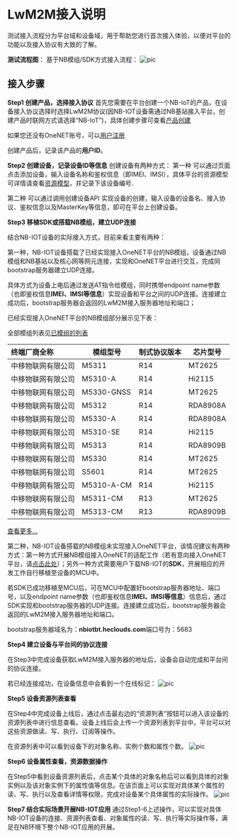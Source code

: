 # LwM2M接入说明

测试接入流程分为平台域和设备域，用于帮助您进行首次接入体验，以便对平台的功能以及接入协议有大致的了解。

**测试流程图**：
基于NB模组/SDK方式接入流程：
![pic](/images/LwM2M/接入流程说明.jpg)

## 接入步骤

**Step1 创建产品，选择接入协议**
首先您需要在平台创建一个NB-IoT的产品，在设备接入协议选择时选择LwM2M协议(因NB-IOT设备需通过NB基站接入平台，创建产品时联网方式请选择“NB-IoT”)，具体创建步骤可查看[产品创建](/book/easy-manual/product&device/product-create.md)

如果您还没有OneNET账号，可以[用户注册](/book/easy-manual/login.md)

创建产品后，记录该产品的**用户ID**。


**Step2 创建设备，记录设备ID等信息**
创建设备有两种方式：
第一种 可以通过页面点击添加设备，输入设备名称和鉴权信息（即IMEI、IMSI），具体平台的资源模型可详情请查看[资源模型](/book/introduce/resource-model.md)，并记录下该设备编号.

第二种 可以通过调用创建设备API 实现设备的创建，输入设备的设备名、接入协议、鉴权信息以及MasterKey等信息，即可在平台上创建设备。

**Step3 移植SDK或搭载NB模组，建立UDP连接**

结合NB-IOT设备的实际接入方式，目前来看主要有两种：

第一种，NB-IOT设备搭载了已经实现接入OneNET平台的NB模组，设备通过NB模组和NB基站以及核心网等网元连接，实现和OneNET平台进行交互，完成同bootstrap服务器建立UDP连接。

具体方式为设备上电后通过发送AT指令给模组，同时携带endpoint name参数（也即鉴权信息**IMEI、IMSI等信息**）实现设备和平台之间的UDP连接。连接建立成功后，bootstrap服务器会返回的LwM2M接入服务器地址和端口；

已经实现接入OneNET平台的NB模组部分展示见下表：

全部模组列表见[已模组的列表](/book/device-develop/multpro/LwM2M/module-list.md)

|	终端厂商全称	|	模组型号	|	制式协议版本	|	芯片型号	|
|:-----|----|----|----|
|	中移物联网有限公司	|	M5311	|	R14	|	MT2625	|
|	中移物联网有限公司	|	M5310-A	|	R14	|	Hi2115	|
|	中移物联网有限公司	|	M5330-GNSS	|	R14	|	MT2625	|
|	中移物联网有限公司	|	M5312	|	R14	|	RDA8908A	|
|	中移物联网有限公司	|	M5330-A	|	R14	|	RDA8908A	|
|	中移物联网有限公司	|	M5310-SE	|	R14	|	Hi2115	|
|	中移物联网有限公司	|	M5313	|	R14	|	RDA8909B	|
|	中移物联网有限公司	|	M5330	|	R14	|	MT2625	|
|	中移物联网有限公司	|	S5601	|	R14	|	MT2625	|
|	中移物联网有限公司	|	M5310-A-CM	|	R14	|	Hi2115	|
|	中移物联网有限公司	|	M5311-CM	|	R13	|	MT2625	|
|	中移物联网有限公司	|	M5313-CM	|	R13	|	RDA8909B	|
  [查看更多...](/book/device-develop/multpro/LwM2M/module-list.md)






第二种，NB-IOT设备搭载的NB模组未实现接入OneNET平台，该情况建议有两种方式：第一种方式开展NB模组接入OneNET的适配工作（若有意向接入OneNET平台，请[点击此处](https://open.iot.10086.cn/Partners/)）；另外一种方式需要用户下载NB-IOT的**SDK**，开展相应的开发工作自行移植至设备的MCU中。


若SDK已成功移植至MCU后，可在MCU中配置好bootstrap服务器地址、端口号，以及endpoint name参数（也即鉴权信息**IMEI、IMSI等信息**）信息后，通过SDK实现和bootstrap服务器的UDP连接。连接建立成功后，bootstrap服务器会返回的LwM2M接入服务器地址和端口。

bootstrap服务器域名为：**nbiotbt.heclouds.com**端口号为：5683 


**Step4 建立设备与平台间的协议连接**

在Step3中完成设备获取LwM2M接入服务器的地址后，设备会自动完成和平台间的协议连接。

若已经连接成功，在设备信息中会看到一个在线标记：
![pic](/images/LwM2M/设备在线.png)

**Step5 设备资源列表查看**	

在Step4中完成设备上线后，通过点击最右边的“资源列表”按钮可以进入该设备的资源列表中进行信息查看。设备上线后会上传一个资源列表到平台中，平台可以对这些资源做读、写、执行、订阅等操作。

在资源列表中可以看到设备下的对象名称、实例个数和属性个数。
![pic](/images/LwM2M/实例属性.png)

**Step6 设备属性查看，资源数据操作**

在Step5中看到设备资源列表后，点击某个具体的对象名称后可以看到具体的对象实例以及该对象实例下的属性值等信息。在该页面上可以实现对具体某个属性的读、写、执行以及查看详情等权限，完成对设备某个具体属性的实际操作。
![pic](/images/LwM2M/设备属性.png)

**Step7 结合实际场景开展NB-IOT应用**
通过Step1-6上述操作，可以实现对具体NB-IOT设备的连接、资源列表查看、对象属性的读、写、执行等实际操作等，满足在NB环境下整个NB-IOT应用的开展。
